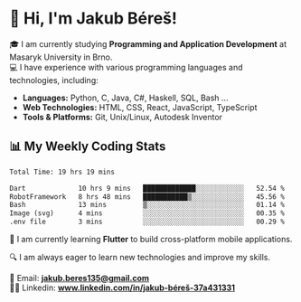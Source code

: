 # 👋 Hi, I'm Jakub Béreš!

🎓 I am currently studying **Programming and Application Development** at Masaryk University in Brno.  
💻 I have experience with various programming languages and technologies, including:  
   - **Languages:** Python, C, Java, C#, Haskell, SQL, Bash ...  
   - **Web Technologies:** HTML, CSS, React, JavaScript, TypeScript  
   - **Tools & Platforms:** Git, Unix/Linux, Autodesk Inventor

## 📊 My Weekly Coding Stats
<!--START_SECTION:waka-->

```txt
Total Time: 19 hrs 19 mins

Dart             10 hrs 9 mins   █████████████░░░░░░░░░░░░   52.54 %
RobotFramework   8 hrs 48 mins   ███████████▒░░░░░░░░░░░░░   45.56 %
Bash             13 mins         ▒░░░░░░░░░░░░░░░░░░░░░░░░   01.14 %
Image (svg)      4 mins          ░░░░░░░░░░░░░░░░░░░░░░░░░   00.35 %
.env file        3 mins          ░░░░░░░░░░░░░░░░░░░░░░░░░   00.29 %
```

<!--END_SECTION:waka-->

🚀 I am currently learning **Flutter** to build cross-platform mobile applications.  

🔍 I am always eager to learn new technologies and improve my skills.  

📩 Email:        **jakub.beres135@gmail.com**  
🧑‍💻 Linkedin:     **www.linkedin.com/in/jakub-béreš-37a431331**


